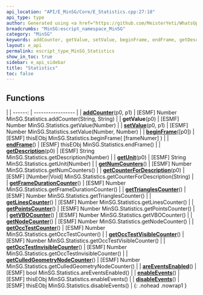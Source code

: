 ```yaml
---
api_location: "API/E_MinSG/Core/E_Statistics.cpp:27:18"
api_type: type
author: Generated using <a href="https://github.com/MeisterYeti/WhatsUpDoc">WhatsUpDoc</a>
breadcrumbs: "MinSG:escript_namespace_MinSG"
category: "MinSG"
keywords: addCounter, getValue, setValue, beginFrame, endFrame, getDescription, getUnit, getNumCounters, getCounterForDescription, getFrameDurationCounter, getTrianglesCounter, getLinesCounter, getPointsCounter, getVBOCounter, getNodeCounter, getOccTestCounter, getOccTestVisibleCounter, getOccTestInvisibleCounter, getCulledGeometryNodeCounter, areEventsEnabled, enableEvents, disableEvents
layout: e_api
permalink: escript_type_MinSG_Statistics
show_in_toc: true
sidebar: e_api_sidebar
title: "Statistics"
toc: false
---
```


## Functions

|
| ------: | ----------------- |
| **[addCounter](classMinSG_1_1Statistics#classMinSG_1_1Statistics_1a7cff344989e6fed062b70e5b41a126f9)**(p0, p1) | [ESMF] Number MinSG.Statistics.addCounter(String, String) |
| **getValue**(p0) | [ESMF] Number MinSG.Statistics.getValue(Number) |
| **[setValue](classMinSG_1_1Statistics#classMinSG_1_1Statistics_1ab9067dbe895087bfea288f20ceff85a3)**(p0, p1) | [ESMF] Number MinSG.Statistics.setValue(Number, Number) |
| **[beginFrame](classMinSG_1_1Statistics#classMinSG_1_1Statistics_1a2fd04019b0b8da0e335dbb3331e13100)**([p0]) | [ESMF] thisEObj MinSG.Statistics.beginFrame( [frameNumer] ) |
| **[endFrame](classMinSG_1_1Statistics#classMinSG_1_1Statistics_1a09472c06cda32b7887259dcb4f762d77)**() | [ESMF] thisEObj MinSG.Statistics.endFrame() |
| **[getDescription](classMinSG_1_1Statistics#classMinSG_1_1Statistics_1a2e6d2993753f475ccad69a2bfaa1863f)**(p0) | [ESMF] String MinSG.Statistics.getDescription(Number) |
| **[getUnit](classMinSG_1_1Statistics#classMinSG_1_1Statistics_1a094ef3f720e6e4703e75069abdaffd9a)**(p0) | [ESMF] String MinSG.Statistics.getUnit(Number) |
| **[getNumCounters](classMinSG_1_1Statistics#classMinSG_1_1Statistics_1add21fa114b7c76dc3e92cf0d21ee4371)**() | [ESMF] Number MinSG.Statistics.getNumCounters() |
| **[getCounterForDescription](classMinSG_1_1Statistics#classMinSG_1_1Statistics_1a74d4bf34ceec1922feca71f28465d63a)**(p0) | [ESMF] [Number\|Void] MinSG.Statistics.getCounterForDescription(String) |
| **[getFrameDurationCounter](classMinSG_1_1Statistics#classMinSG_1_1Statistics_1ae3d4e0dc8637211f327686d5b08e77f1)**() | [ESMF] Number MinSG.Statistics.getFrameDurationCounter() |
| **[getTrianglesCounter](classMinSG_1_1Statistics#classMinSG_1_1Statistics_1ac177b2c32398189d2c7cde6e77e9dbb1)**() | [ESMF] Number MinSG.Statistics.getTrianglesCounter() |
| **[getLinesCounter](classMinSG_1_1Statistics#classMinSG_1_1Statistics_1a77c2e206e40ae87de952487b4afacefe)**() | [ESMF] Number MinSG.Statistics.getLinesCounter() |
| **[getPointsCounter](classMinSG_1_1Statistics#classMinSG_1_1Statistics_1a72651c46e68871c6cb6fd2b0afb49765)**() | [ESMF] Number MinSG.Statistics.getPointsCounter() |
| **[getVBOCounter](classMinSG_1_1Statistics#classMinSG_1_1Statistics_1aed77dbad6708dd702b73f497b08f806b)**() | [ESMF] Number MinSG.Statistics.getVBOCounter() |
| **[getNodeCounter](classMinSG_1_1Statistics#classMinSG_1_1Statistics_1aba1e3501bccaa8e0baa1ffc1a95ab7e8)**() | [ESMF] Number MinSG.Statistics.getNodeCounter() |
| **[getOccTestCounter](classMinSG_1_1OcclusionCullingStatistics#classMinSG_1_1OcclusionCullingStatistics_1a00c1b2f9cadb2fe12089632ecb2a22b0)**() | [ESMF] Number MinSG.Statistics.getOccTestCounter() |
| **[getOccTestVisibleCounter](classMinSG_1_1OcclusionCullingStatistics#classMinSG_1_1OcclusionCullingStatistics_1a642d401802d5151487b7402f6773aebe)**() | [ESMF] Number MinSG.Statistics.getOccTestVisibleCounter() |
| **[getOccTestInvisibleCounter](classMinSG_1_1OcclusionCullingStatistics#classMinSG_1_1OcclusionCullingStatistics_1a2332c20ab65d50da590293093372769e)**() | [ESMF] Number MinSG.Statistics.getOccTestInvisibleCounter() |
| **[getCulledGeometryNodeCounter](classMinSG_1_1OcclusionCullingStatistics#classMinSG_1_1OcclusionCullingStatistics_1a3c788f538a7ea7a729678643c2e8ed03)**() | [ESMF] Number MinSG.Statistics.getCulledGeometryNodeCounter() |
| **[areEventsEnabled](classMinSG_1_1Statistics#classMinSG_1_1Statistics_1a7af3eb22f800e0636abf3d662694bd91)**() | [ESMF] bool MinSG.Statistics.areEventsEnabled() |
| **[enableEvents](classMinSG_1_1Statistics#classMinSG_1_1Statistics_1a828e28cf109b55a9e3e50f816449fe30)**() | [ESMF] thisEObj MinSG.Statistics.enableEvents() |
| **[disableEvents](classMinSG_1_1Statistics#classMinSG_1_1Statistics_1a0a5a97ac048881e7c6eb46a9bf7eeb80)**() | [ESMF] thisEObj MinSG.Statistics.disableEvents() |
{: .nohead .nowrap1 }
